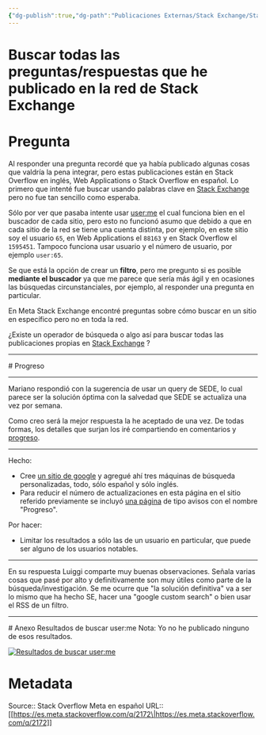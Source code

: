 ```yaml
---
{"dg-publish":true,"dg-path":"Publicaciones Externas/Stack Exchange/Stack Overflow en español/Stack Overflow en español Meta/es.meta.stackoverflow.com-2172.md","permalink":"/publicaciones-externas/stack-exchange/stack-overflow-en-espanol/stack-overflow-en-espanol-meta/es-meta-stackoverflow-com-2172/","title":"Buscar todas las preguntas/respuestas que he publicado en la red de Stack Exchange","hide":true,"noteIcon":"\"0\"","created":"2024-04-03T12:49:10.729-06:00","updated":"2024-04-05T16:44:01.352-06:00"}
---
```


# Buscar todas las preguntas/respuestas que he publicado en la red de Stack Exchange

# Pregunta
Al responder una pregunta recordé que ya había publicado algunas cosas que valdría la pena integrar, pero estas publicaciones están en Stack Overflow en inglés, Web Applications o Stack Overflow en español. Lo primero que intenté fue buscar usando palabras clave en [Stack Exchange][1] pero no fue tan sencillo como esperaba. 

Sólo por ver que pasaba intente usar [user:me][2] el cual funciona bien en el buscador de cada sitio, pero esto no funcionó asumo que debido a que en cada sitio de la red se tiene una cuenta distinta, por ejemplo, en este sitio soy el usuario `65`, en Web Applications el `88163` y en Stack Overflow el `1595451`. Tampoco funciona usar usuario y el número de usuario, por ejemplo `user:65`.

Se que está la opción de crear un **filtro**, pero me pregunto si es posible **mediante el buscador** ya que me parece que sería más ágil y en ocasiones las búsquedas circunstanciales, por ejemplo, al responder una pregunta en particular.

En Meta Stack Exchange encontré preguntas sobre cómo buscar en un sitio en específico pero no en toda la red.

¿Existe un operador de búsqueda o algo así para buscar todas las publicaciones propias en [Stack Exchange][1] ?

<hr>
# Progreso
<hr>
Mariano respondió con la sugerencia de usar un query de SEDE, lo cual parece ser la solución óptima con la salvedad que SEDE se actualiza una vez por semana. 

Como creo será la mejor respuesta la he aceptado de una vez. De todas formas, los detalles que surjan los iré compartiendo en comentarios y [progreso][4].

<hr>
Hecho:

- Cree [un sitio de google][3] y agregué ahí tres máquinas de búsqueda personalizadas, todo, sólo español y sólo inglés. 
- Para reducir el número de actualizaciones en esta página en el sitio referido previamente se incluyó [una página][4] de tipo avisos con el nombre "Progreso".


Por hacer:

- Limitar los resultados a sólo las de un usuario en particular, que puede ser alguno de los usuarios notables.

<hr>
En su respuesta Luiggi comparte muy buenas observaciones. Señala varias cosas que pasé por alto y definitivamente son muy útiles como parte de la búsqueda/investigación. Se me ocurre que "la solución definitiva" va a ser lo mismo que ha hecho SE, hacer una "google custom search" o bien usar el RSS de un filtro.


<hr>
# Anexo
Resultados de buscar user:me  
Nota: Yo no he publicado ninguno de esos resultados.

[![Resultados de buscar user:me][5]][5]


  [1]: http://stackexchange.com
  [2]: https://stackexchange.com/search?q=user%3Ame
  [3]: https://sites.google.com/a/rubenrivera.mx/preguntas-en-stack-exchange/
  [4]: https://sites.google.com/a/rubenrivera.mx/preguntas-en-stack-exchange/progreso
  [5]: https://i.stack.imgur.com/CSruH.png

# Metadata
Source:: Stack Overflow Meta en español
URL:: [[https://es.meta.stackoverflow.com/q/2172\|https://es.meta.stackoverflow.com/q/2172]]

